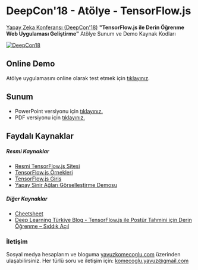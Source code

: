 # DeepCon'18 - Atölye -  TensorFlow.js
[Yapay Zeka Konferansı (DeepCon'18)](http://deepcon.deeplearningturkiye.com/) **"TensorFlow.js ile Derin Öğrenme Web Uygulaması Geliştirme"** Atölye Sunum ve Demo Kaynak Kodları

[![DeepCon18](https://raw.githubusercontent.com/deeplearningturkiye/DeepCon18/master/deepcon_logo.png)](http://deepcon.deeplearningturkiye.com/)

## Online Demo
Atölye uygulamasını online olarak test etmek için [tıklayınız](https://yavuzkomecoglu.github.io/deepcon_demo/).

## Sunum
  - PowerPoint versiyonu için [tıklayınız.](YavuzKomecoglu_DeepCon18_Sunum.ppt)
  - PDF versiyonu için [tıklayınız.](YavuzKomecoglu_DeepCon18_Sunum.pdf)

## Faydalı Kaynaklar
##### Resmi Kaynaklar

- [Resmi TensorFlow.js Sitesi](https://js.tensorflow.org/)
- [TensorFlow.js Örnekleri](https://github.com/tensorflow/tfjs-examples)
- [TensorFlow.js Giriş](https://medium.com/tensorflow/introducing-tensorflow-js-machine-learning-in-javascript-bf3eab376db)
- [Yapay Sinir Ağları Görselleştirme Demosu](https://playground.tensorflow.org)

##### Diğer Kaynaklar
- [Cheetsheet](https://towardsdatascience.com/50-tensorflow-js-api-explained-in-5-minutes-tensorflow-js-cheetsheet-4f8c7f9cc8b2)
- [Deep Learning Türkiye Blog - TensorFlow.js ile Postür Tahmini için Derin Öğrenme – Sıddık Açıl](https://medium.com/deep-learning-turkiye/tensorflow-js-ile-post%C3%BCr-tahmini-i%C3%A7in-derin-%C3%B6%C4%9Frenme-l-f040de7355d8)

### İletişim
Sosyal medya hesaplarım ve bloguma [yavuzkomecoglu.com](http://yavuzkomecoglu.com/) üzerinden ulaşabilirsiniz. 
Her türlü soru ve iletişim için: [komecoglu.yavuz@gmail.com](mailto:komecoglu.yavuz@gmail.com) 



